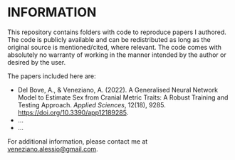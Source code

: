 # INFORMATION

This repository contains folders with code to reproduce papers I authored. The code is publicly available and can be redistributed as long as the original source is mentioned/cited, where relevant. The code comes with absolutely no warranty of working in the manner intended by the author or desired by the user.

The papers included here are:

- Del Bove, A., & Veneziano, A. (2022). A Generalised Neural Network Model to Estimate Sex from Cranial Metric Traits: A Robust Training and Testing Approach. _Applied Sciences_, 12(18), 9285. https://doi.org/10.3390/app12189285.
- ...
- ...

For additional information, please contact me at veneziano.alessio@gmail.com.
